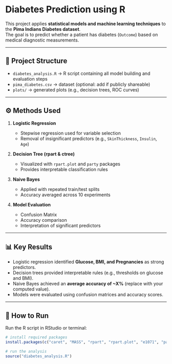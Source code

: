 # Diabetes Prediction using R

This project applies **statistical models and machine learning techniques** to the **Pima Indians Diabetes dataset**.  
The goal is to predict whether a patient has diabetes (`Outcome`) based on medical diagnostic measurements.

---

## 📂 Project Structure
- `diabetes_analysis.R` → R script containing all model building and evaluation steps  
- `pima_diabetes.csv` → dataset (optional: add if publicly shareable)  
- `plots/` → generated plots (e.g., decision trees, ROC curves)  

---

## ⚙️ Methods Used
1. **Logistic Regression**
   - Stepwise regression used for variable selection
   - Removal of insignificant predictors (e.g., `SkinThickness`, `Insulin`, `Age`)

2. **Decision Tree (rpart & ctree)**
   - Visualized with `rpart.plot` and `party` packages
   - Provides interpretable classification rules

3. **Naive Bayes**
   - Applied with repeated train/test splits
   - Accuracy averaged across 10 experiments

4. **Model Evaluation**
   - Confusion Matrix
   - Accuracy comparison
   - Interpretation of significant predictors

---

## 📊 Key Results
- Logistic regression identified **Glucose, BMI, and Pregnancies** as strong predictors.  
- Decision trees provided interpretable rules (e.g., thresholds on glucose and BMI).  
- Naive Bayes achieved an **average accuracy of ~X%** (replace with your computed value).  
- Models were evaluated using confusion matrices and accuracy scores.

---

## 🚀 How to Run
Run the R script in RStudio or terminal:

```R
# install required packages
install.packages(c("caret", "MASS", "rpart", "rpart.plot", "e1071", "party"))

# run the analysis
source("diabetes_analysis.R")

